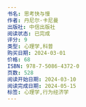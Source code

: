```yaml
---
书名: 思考快与慢
作者: 丹尼尔·卡尼曼
出版社: 中信出版社
阅读状态: 已完成
评分: 9
类型: 心理学,科普
购买日期: 2024-03-01
价格: 68
ISBN: 978-7-5086-4372-0
页数: 528
阅读开始日期: 2024-03-10
阅读完成日期: 2024-05-15
标签: 心理学,行为经济学
---
```

